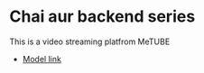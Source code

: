 # Chai aur backend series

This is a video streaming platfrom MeTUBE

- [Model link](https://app.eraser.io/workspace/YtPqZ1VogxGy1jzIDkzj)